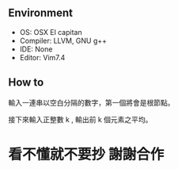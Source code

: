 ## Environment
* OS: OSX El capitan
* Compiler: LLVM, GNU g++
* IDE: None
* Editor: Vim7.4

## How to
輸入一連串以空白分隔的數字，第一個將會是根節點。

接下來輸入正整數 k , 輸出前 k 個元素之平均。

# 看不懂就不要抄 謝謝合作
